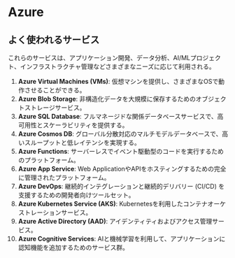 # Azure

## よく使われるサービス

これらのサービスは、アプリケーション開発、データ分析、AI/MLプロジェクト、インフラストラクチャ管理などさまざまなニーズに応じて利用される。

1. **Azure Virtual Machines (VMs)**: 仮想マシンを提供し、さまざまなOSで動作させることができる。
2. **Azure Blob Storage**: 非構造化データを大規模に保存するためのオブジェクトストレージサービス。
3. **Azure SQL Database**: フルマネージドな関係データベースサービスで、高可用性とスケーラビリティを提供する。
4. **Azure Cosmos DB**: グローバル分散対応のマルチモデルデータベースで、高いスループットと低レイテンシを実現する。
5. **Azure Functions**: サーバーレスでイベント駆動型のコードを実行するためのプラットフォーム。
6. **Azure App Service**: Web ApplicationやAPIをホスティングするための完全に管理されたプラットフォーム。
7. **Azure DevOps**: 継続的インテグレーションと継続的デリバリー (CI/CD) を支援するための開発者向けツールセット。
8. **Azure Kubernetes Service (AKS)**: Kubernetesを利用したコンテナオーケストレーションサービス。
9. **Azure Active Directory (AAD)**: アイデンティティおよびアクセス管理サービス。
10. **Azure Cognitive Services**: AIと機械学習を利用して、アプリケーションに認知機能を追加するためのサービス群。
